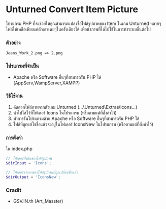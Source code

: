 # Unturned Convert Item Picture

โปรแกรม PHP ที่จะช่วยให้คุณสามารถแปลงชื่อไฟล์รูปภาพของ Item ในเกม Unturned หลายๆไฟล์ให้เหลือเพียงแค่ตัวเลขเฉยๆในครั้งเดียวได้
เพื่อนำภาพที่ได้ไปใช้ในการทำระบบอื่นต่อไป

### ตัวอย่าง

    Jeans_Work_2.png => 2.png
    
### โปรแกรมที่จำเป็น
     
* Apache หรือ Software อื่นๆที่สามารถรัน PHP ได้ (AppServ,WampServer,XAMPP)
    
### วิธีใช้งาน

1. คัดลอกไฟล์ภาพจากตัวเกม Unturned (...\Unturned\Extras\Icons\...)
2. นำไปใส่ใว้ที่โฟเดอร์ Icons ในโปรแกรม (หรือตามแต่ที่ตั่งค่าใว้)
3. ทำการรันโปรแกรมด้วย Apache หรือ Software อื่นๆที่สามารถรัน PHP ได้
4. ไฟล์ที่ถูกแก้ใขชื่อแล้วจะอยู่ในโฟเดอร์ IconsNew ในโปรแกรม (หรือตามแต่ที่ตั่งค่าใว้)

### การตั่งค่า

ใน index.php

~~~php
// โฟเดอร์ตั่งต้นของไฟล์รูปภาพ
$dirInput = 'Icons';

// โฟเดอร์ขาออกของไฟล์รูปภาพที่ถูกเปลี่ยนชื่อแล้ว
$dirOutput = 'IconsNew';
~~~

### Cradit

* GSV.IN.th (Art_Masster)
